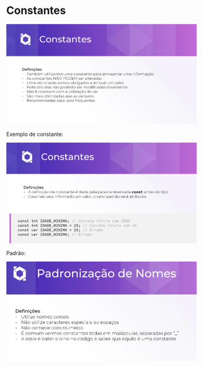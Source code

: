# Constantes

![Untitled](Constantes%20cf1e4db8efae43d6a79c0b8060de1994/Untitled.png)

Exemplo de constante:

![Untitled](Constantes%20cf1e4db8efae43d6a79c0b8060de1994/Untitled%201.png)

Padrão:

![Untitled](Constantes%20cf1e4db8efae43d6a79c0b8060de1994/Untitled%202.png)